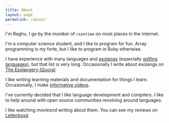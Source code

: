 ```yaml
---
title: About
layout: page
permalink: /about/
---
```


I'm Raghu. I go by the moniker of `razetime` on most places in the internet. 

I'm a computer science student, and I like to program for fun. Array programming is my forte, but I like to program in Ruby otherwise. 

I have experience with many languages and [esolangs](https://esolangs.org/wiki/User:Razetime) (especially [golfing languages](https://github.com/razetime/code-golf/blob/master/golflang-list.md)), but that list is very long. Occasionally I write about esolangs on [The Esolangery (Quora)](https://esolangery.quora.com/)

I like writing learning materials and documentation for things I learn. Occasionally, I make [informative videos](https://www.youtube.com/channel/UCPrZs9ZK3dqMad_cMELK24Q).

I've currently decided that I like language development and compilers. I like to help around with open source communities revolving around languages.

I like watching moviesnd writing about them. You can see my reviews on [Letterboxd](https://letterboxd.com/razetime).